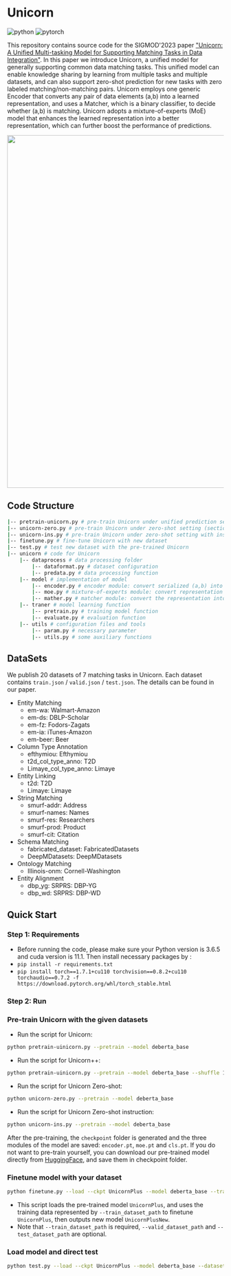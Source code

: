 # Unicorn

![python](https://img.shields.io/badge/python-3.6.5-blue)
![pytorch](https://img.shields.io/badge/pytorch-1.7.1-brightgreen)

This repository contains source code for the SIGMOD'2023 paper ["Unicorn: A Unified Multi-tasking Model for Supporting
Matching Tasks in Data Integration"](https://doi.org/10.1145/3588938). In this paper we introduce Unicorn, a unified model for generally supporting common data matching tasks. This unified model can enable knowledge sharing by learning from multiple tasks and multiple datasets, and can also support zero-shot prediction for new tasks with zero labeled matching/non-matching pairs. Unicorn employs one generic Encoder that converts any pair of data elements (a,b) into a learned representation, and uses a Matcher, which is a binary classifier, to decide whether (a,b) is matching. Unicorn adopts a mixture-of-experts (MoE) model that enhances the learned representation into a better representation, which can further boost the performance of predictions.

<img src="figs/matching-tasks.png" width="820" />


## Code Structure


```sh
|-- pretrain-unicorn.py # pre-train Unicorn under unified prediction setting with the given 20 datasets (section 5.2 in paper)
|-- unicorn-zero.py # pre-train Unicorn under zero-shot setting (section 5.3 in paper)
|-- unicorn-ins.py # pre-train Unicorn under zero-shot setting with instruction instruction (section 5.3 in paper)
|-- finetune.py # fine-tune Unicorn with new dataset
|-- test.py # test new dataset with the pre-trained Unicorn
|-- unicorn # code for Unicorn
    |-- dataprocess # data processing folder
        |-- dataformat.py # dataset configuration
        |-- predata.py # data processing function
    |-- model # implementation of model
        |-- encoder.py # encoder module: convert serialized (a,b) into representation
        |-- moe.py # mixture-of-experts module: convert representation into a better representation
        |-- mather.py # matcher module: convert the representation into 0 (non-matching)/1 (matching)
    |-- traner # model learning function
        |-- pretrain.py # training model function
        |-- evaluate.py # evaluation function
    |-- utils # configuration files and tools
        |-- param.py # necessary parameter
        |-- utils.py # some auxiliary functions
```

## DataSets
We publish 20 datasets of 7 matching tasks in Unicorn.
Each dataset contains `train.json` / `valid.json` / `test.json`. The details can be found in our paper.

- Entity Matching
    - em-wa: Walmart-Amazon
    - em-ds: DBLP-Scholar
    - em-fz: Fodors-Zagats
    - em-ia: iTunes-Amazon
    - em-beer: Beer
- Column Type Annotation
    - efthymiou: Efthymiou
    - t2d_col_type_anno: T2D
    - Limaye_col_type_anno: Limaye
- Entity Linking
    - t2d: T2D
    - Limaye: Limaye
- String Matching
    - smurf-addr: Address
    - smurf-names: Names
    - smurf-res: Researchers
    - smurf-prod: Product
    - smurf-cit: Citation
- Schema Matching
    - fabricated_dataset: FabricatedDatasets
    - DeepMDatasets: DeepMDatasets
- Ontology Matching
    - Illinois-onm: Cornell-Washington
- Entity Alignment
    - dbp_yg: SRPRS: DBP-YG
    - dbp_wd: SRPRS: DBP-WD

## Quick Start
### Step 1: Requirements
- Before running the code, please make sure your Python version is 3.6.5 and cuda version is 11.1. Then install necessary packages by :
- `pip install -r requirements.txt`
- `pip install torch==1.7.1+cu110 torchvision==0.8.2+cu110 torchaudio==0.7.2 -f https://download.pytorch.org/whl/torch_stable.html`

### Step 2: Run

### Pre-train Unicorn with the given datasets
-  Run the script for Unicorn:
```bash
python pretrain-uinicorn.py --pretrain --model deberta_base
```

- Run the script for Unicorn++:
```bash
python pretrain-uinicorn.py --pretrain --model deberta_base --shuffle 1 --load_balance 1 --modelname UnicornPlus
```

- Run the script for Unicorn Zero-shot:
```bash
python unicorn-zero.py --pretrain --model deberta_base
```

- Run the script for Unicorn Zero-shot instruction:
```bash
python unicorn-ins.py --pretrain --model deberta_base
```

After the pre-training, the `checkpoint` folder is generated and the three modules of the model are saved: `encoder.pt`, `moe.pt` and `cls.pt`. If you do not want to pre-train yourself, you can download our pre-trained model directly from [HuggingFace](https://huggingface.co/RUC-DataLab/unicorn-plus-v1), and save them in checkpoint folder.


### Finetune model with your dataset

```bash
python finetune.py --load --ckpt UnicornPlus --model deberta_base --train_dataset_path "train_file_path1.json train_file_path2.json ..." --valid_dataset_path "valid_file_path1.json valid_file_path2.json ..." --test_dataset_path "test_file_path1.json test_file_path2.json ..." --train_metrics "f1 f1 ..." --test_metrics "f1 f1 ..." --modelname UnicornPlusNew
```

- This script loads the pre-trained model `UnicornPlus`, and uses the training data represented by `--train_dataset_path` to finetune `UnicornPlus`, then outputs new model `UnicornPlusNew`.
- Note that `--train_dataset_path` is required, `--valid_dataset_path` and `--test_dataset_path` are optional.

### Load model and direct test

```bash
python test.py --load --ckpt UnicornPlus --model deberta_base --dataset_path "test_file_path1.json test_file_path2.json ..." --test_metrics "f1 f1 ..."
```
